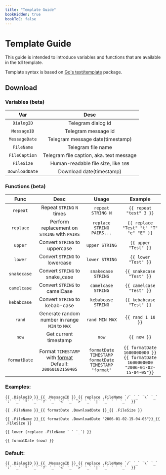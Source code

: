 ```yaml
---
title: "Template Guide"
bookHidden: true
bookToC: false
---
```


# Template Guide

This guide is intended to introduce variables and functions that are available in the tdl template.

Template syntax is based on [Go's text/template](https://golang.org/pkg/text/template/) package.

## Download

### Variables (beta)

|      Var       |                   Desc                   |
|:--------------:|:----------------------------------------:|
|   `DialogID`   |            Telegram dialog id            |
|  `MessageID`   |           Telegram message id            |
| `MessageDate`  |     Telegram message date(timestamp)     |
|   `FileName`   |            Telegram file name            |
| `FileCaption`  | Telegram file caption, aka. text message |
|   `FileSize`   |   Human-readable file size, like `1GB`   |
| `DownloadDate` |         Download date(timestamp)         |

### Functions (beta)

|     Func     |                                                           Desc                                                           |                                             Usage                                              |                                        Example                                        |
|:------------:|:------------------------------------------------------------------------------------------------------------------------:|:----------------------------------------------------------------------------------------------:|:-------------------------------------------------------------------------------------:|
|   `repeat`   |                                                Repeat `STRING` `N` times                                                 |                                       `repeat STRING N`                                        |                                `{{ repeat "test" 3 }}`                                |
|  `replace`   |                                       Perform replacement on `STRING` with `PAIRS`                                       |                                   `replace STRING PAIRS...`                                    |                        `{{ replace "Test" "t" "T" "e" "E" }}`                         |
|   `upper`    |                                              Convert `STRING` to uppercase                                               |                                         `upper STRING`                                         |                                 `{{ upper "Test" }}`                                  |
|   `lower`    |                                              Convert `STRING` to lowercase                                               |                                         `lower STRING`                                         |                                 `{{ lower "Test" }}`                                  |
| `snakecase`  |                                              Convert `STRING` to snake_case                                              |                                       `snakecase STRING`                                       |                               `{{ snakecase "Test" }}`                                |
| `camelcase`  |                                              Convert `STRING` to camelCase                                               |                                       `camelcase STRING`                                       |                               `{{ camelcase "Test" }}`                                |
| `kebabcase`  |                                              Convert `STRING` to kebab-case                                              |                                       `kebabcase STRING`                                       |                               `{{ kebabcase "Test" }}`                                |
|    `rand`    |                                      Generate random number in range `MIN` to `MAX`                                      |                                         `rand MIN MAX`                                         |                                   `{{ rand 1 10 }}`                                   |
|    `now`     |                                                  Get current timestamp                                                   |                                             `now`                                              |                                      `{{ now }}`                                      |
| `formatDate` | Format `TIMESTAMP` with [format](https://golang.cafe/blog/golang-time-format-example.html)<br/>Default: `20060102150405` | `formatDate TIMESTAMP` <br/> `formatDate TIMESTAMP "format"` | `{{ formatDate 1600000000 }}`<br/> `{{ formatDate 1600000000 "2006-01-02-15-04-05"}}` |

### Examples:

```gotemplate
{{ .DialogID }}_{{ .MessageID }}_{{ replace .FileName `/` `_` `\` `_` `:` `_` `*` `_` `?` `_` `<` `_` `>` `_` `|` `_` ` ` `_`  }}

{{ .FileName }}_{{ formatDate .DownloadDate }}_{{ .FileSize }}

{{ .FileName }}_{{ formatDate .DownloadDate "2006-01-02-15-04-05"}}_{{ .FileSize }}

{{ lower (replace .FileName ` ` `_`) }}

{{ formatDate (now) }}
```

### Default:

```gotemplate
{{ .DialogID }}_{{ .MessageID }}_{{ replace .FileName `/` `_` `\` `_` `:` `_` `*` `_` `?` `_` `<` `_` `>` `_` `|` `_` ` ` `_`  }}
```
